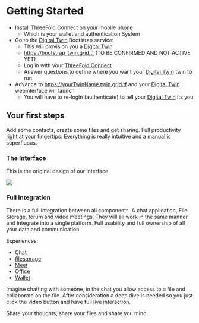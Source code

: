 # Getting Started

- Install ThreeFold Connect on your mobile phone
  - Which is your wallet and authentication System
- Go to the [Digital Twin](threefold__digitaltwin) Bootstrap service:
  - This will provision you a [Digital Twin](threefold__digitaltwin)
  - https://bootstrap_twin.grid.tf (TO BE CONFIRMED AND NOT ACTIVE YET)
  - Log in with your [ThreeFold Connect](threefold__tfconnect)
  - Answer questions to define where you want your [Digital Twin](threefold__digitaltwin) twin to run
- Advance to https://yourTwinName.twin.grid.tf and your [Digital Twin](threefold__digitaltwin) webinterface will launch
  - You will have to re-login (authenticate) to tell your [Digital Twin](threefold__digitaltwin) its you

## Your first steps

Add some contacts, create some files and get sharing. Full productivity right at your fingertips. Everything is really intuitive and a manual is superfluous.

### The Interface
This is the original design of our interface

![](twin__interface.jpg  )


### Full Integration
There is a full integration between all components. A chat application, File Storage, forum and video meetings. They will all work in the same manner and integrate into a single platform. Full usability and full ownership of all your data and communication.

Experiences:
- [Chat](threefold__chat.md)
- [filestorage](twin__filestorage.md)
- [Meet](twin__meet.md)
- [Office](twin__office.md)
- [Wallet](twin__wallet.md)

Imagine chatting with someone, in the chat you allow access to a file and collaborate on the file. After consideration a deep dive is needed so you just click the video button and have full live interaction.

Share your thoughts, share your files and share you mind.
